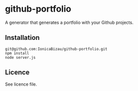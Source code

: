 github-portfolio
=================

A generator that generates a portfolio with your Github projects.

## Installation

    git@github.com:IonicaBizau/github-portfolio.git
    npm install
    node server.js
    
## Licence

See licence file.
